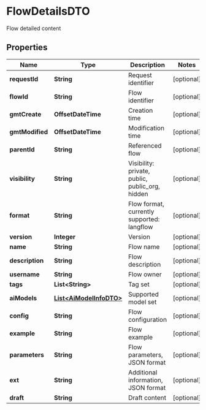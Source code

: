 

# FlowDetailsDTO

Flow detailed content

## Properties

| Name | Type | Description | Notes |
|------------ | ------------- | ------------- | -------------|
|**requestId** | **String** | Request identifier |  [optional] |
|**flowId** | **String** | Flow identifier |  [optional] |
|**gmtCreate** | **OffsetDateTime** | Creation time |  [optional] |
|**gmtModified** | **OffsetDateTime** | Modification time |  [optional] |
|**parentId** | **String** | Referenced flow |  [optional] |
|**visibility** | **String** | Visibility: private, public, public_org, hidden |  [optional] |
|**format** | **String** | Flow format, currently supported: langflow |  [optional] |
|**version** | **Integer** | Version |  [optional] |
|**name** | **String** | Flow name |  [optional] |
|**description** | **String** | Flow description |  [optional] |
|**username** | **String** | Flow owner |  [optional] |
|**tags** | **List&lt;String&gt;** | Tag set |  [optional] |
|**aiModels** | [**List&lt;AiModelInfoDTO&gt;**](AiModelInfoDTO.md) | Supported model set |  [optional] |
|**config** | **String** | Flow configuration |  [optional] |
|**example** | **String** | Flow example |  [optional] |
|**parameters** | **String** | Flow parameters, JSON format |  [optional] |
|**ext** | **String** | Additional information, JSON format |  [optional] |
|**draft** | **String** | Draft content |  [optional] |



